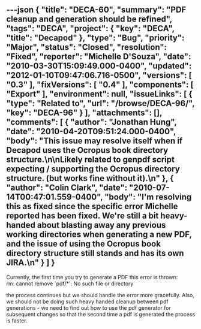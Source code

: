 ---json
{
  "title": "DECA-60",
  "summary": "PDF cleanup and generation should be refined",
  "tags": "DECA",
  "project": {
    "key": "DECA",
    "title": "Decapod"
  },
  "type": "Bug",
  "priority": "Major",
  "status": "Closed",
  "resolution": "Fixed",
  "reporter": "Michelle D'Souza",
  "date": "2010-03-30T15:09:49.000-0400",
  "updated": "2012-01-10T09:47:06.716-0500",
  "versions": [
    "0.3"
  ],
  "fixVersions": [
    "0.4"
  ],
  "components": [
    "Export"
  ],
  "environment": null,
  "issueLinks": [
    {
      "type": "Related to",
      "url": "/browse/DECA-96/",
      "key": "DECA-96"
    }
  ],
  "attachments": [],
  "comments": [
    {
      "author": "Jonathan Hung",
      "date": "2010-04-20T09:51:24.000-0400",
      "body": "This issue may resolve itself when if Decapod uses the Ocropus book directory structure.\n\nLikely related to genpdf script expecting / supporting the Ocropus directory structure. (but works fine without it).\n"
    },
    {
      "author": "Colin Clark",
      "date": "2010-07-14T00:47:01.559-0400",
      "body": "I'm resolving this as fixed since the specific error Michelle reported has been fixed. We're still a bit heavy-handed about blasting away any previous working directories when generating a new PDF, and the issue of using the Ocropus book directory structure still stands and has its own JIRA.\n"
    }
  ]
}
---
Currently, the first time you try to generate a PDF this error is thrown:\
rm: cannot remove \`pdf/\*': No such file or directory

the process continues but we should handle the error more gracefully. Also, we should not be doing such heavy handed cleanup between pdf generations - we need to find out how to use the pdf generator for subsequent changes so that the second time a pdf is generated the process is faster.&#x20;

        